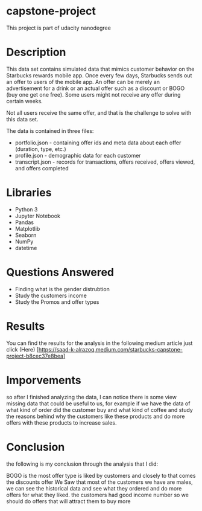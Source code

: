 # capstone-project
This project is part of udacity nanodegree 

# Description 

This data set contains simulated data that mimics customer behavior on the Starbucks rewards mobile app. Once every few days, Starbucks sends out an offer to users of the mobile app. An offer can be merely an advertisement for a drink or an actual offer such as a discount or BOGO (buy one get one free). Some users might not receive any offer during certain weeks.

Not all users receive the same offer, and that is the challenge to solve with this data set.

The data is contained in three files:

- portfolio.json - containing offer ids and meta data about each offer (duration, type, etc.)
- profile.json - demographic data for each customer
- transcript.json - records for transactions, offers received, offers viewed, and offers completed

# Libraries

- Python 3
- Jupyter Notebook
- Pandas
- Matplotlib
- Seaborn
- NumPy
- datetime

# Questions Answered
- Finding what is the gender distrubtion 
- Study the customers income 
- Study the Promos and offer types

# Results
You can find the results for the analysis in the following medium article just click (Here) [https://saad-k-alrazoq.medium.com/starbucks-capstone-project-b8cec37e8bea]


# Imporvements

so after I finished analyzing the data, I can notice there is some view missing data that could be useful to us, for example if we have the data of what kind of order did the customer buy and what kind of coffee and study the reasons behind why the customers like these products and do more offers with these products to increase sales.

# Conclusion

the following is my conclusion through the analysis that I did:

BOGO is the most offer type is liked by customers and closely to that comes the discounts offer
We Saw that most of the customers we have are males, we can see the historical data and see what they ordered and do more offers for what they liked.
the customers had good income number so we should do offers that will attract them to buy more
